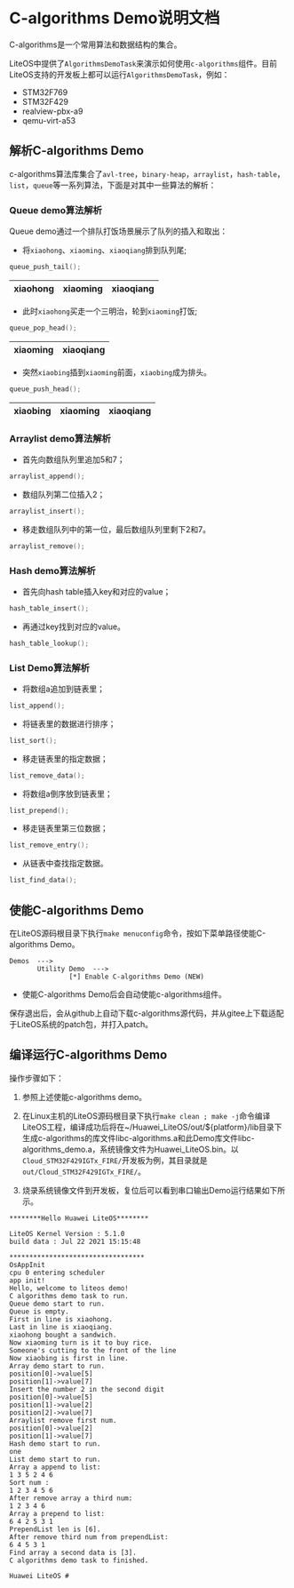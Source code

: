 # C-algorithms Demo说明文档

C-algorithms是一个常用算法和数据结构的集合。

LiteOS中提供了`AlgorithmsDemoTask`来演示如何使用`c-algorithms`组件。目前LiteOS支持的开发板上都可以运行`AlgorithmsDemoTask`，例如：

- STM32F769
- STM32F429
- realview-pbx-a9
- qemu-virt-a53

## 解析C-algorithms Demo

c-algorithms算法库集合了`avl-tree`，`binary-heap`，`arraylist`，`hash-table`，`list`，`queue`等一系列算法，下面是对其中一些算法的解析：

### Queue demo算法解析

Queue demo通过一个排队打饭场景展示了队列的插入和取出：

- 将`xiaohong`、`xiaoming`、`xiaoqiang`排到队列尾;

```c
queue_push_tail();
```

| xiaohong | xiaoming | xiaoqiang |
| :------: | :------: | :-------: |

 - 此时`xiaohong`买走一个三明治，轮到`xiaoming`打饭;

```c
queue_pop_head();
```

| xiaoming | xiaoqiang |
| :------: | :-------: |

- 突然`xiaobing`插到`xiaoming`前面，`xiaobing`成为排头。

```c
queue_push_head();
```

| xiaobing | xiaoming | xiaoqiang |
| :------: | :------: | :-------: |

### Arraylist demo算法解析

- 首先向数组队列里追加5和7；

```c
arraylist_append();
```

- 数组队列第二位插入2；

```c
arraylist_insert();
```

- 移走数组队列中的第一位，最后数组队列里剩下2和7。

```c
arraylist_remove();
```

### Hash demo算法解析

- 首先向hash table插入key和对应的value；

```c
hash_table_insert();
```

- 再通过key找到对应的value。

```c
hash_table_lookup();
```

### List Demo算法解析

- 将数组a追加到链表里；

```c
list_append();
```

- 将链表里的数据进行排序；

```c
list_sort();
```

- 移走链表里的指定数据；

```c
list_remove_data();
```

- 将数组a倒序放到链表里；

```c
list_prepend();
```

- 移走链表里第三位数据；

```c
list_remove_entry();
```

- 从链表中查找指定数据。

```c
list_find_data();
```


## 使能C-algorithms Demo

在LiteOS源码根目录下执行`make menuconfig`命令，按如下菜单路径使能C-algorithms Demo。 

```
Demos  --->
       Utility Demo  --->
               [*] Enable C-algorithms Demo (NEW)
```

- 使能C-algorithms Demo后会自动使能c-algorithms组件。  

保存退出后，会从github上自动下载c-algorithms源代码，并从gitee上下载适配于LiteOS系统的patch包，并打入patch。 

## 编译运行C-algorithms Demo

操作步骤如下：

1. 参照上述使能c-algorithms demo。

2. 在Linux主机的LiteOS源码根目录下执行`make clean ; make -j`命令编译LiteOS工程，编译成功后将在~/Huawei_LiteOS/out/${platform}/lib目录下生成c-algorithms的库文件libc-algorithms.a和此Demo库文件libc-algorithms_demo.a，系统镜像文件为Huawei_LiteOS.bin。以`Cloud_STM32F429IGTx_FIRE/`开发板为例，其目录就是`out/Cloud_STM32F429IGTx_FIRE/`。

3. 烧录系统镜像文件到开发板，复位后可以看到串口输出Demo运行结果如下所示。

```
********Hello Huawei LiteOS********

LiteOS Kernel Version : 5.1.0
build data : Jul 22 2021 15:15:48

**********************************
OsAppInit
cpu 0 entering scheduler
app init!
Hello, welcome to liteos demo!
C algorithms demo task to run.
Queue demo start to run.
Queue is empty.
First in line is xiaohong.
Last in line is xiaoqiang.
xiaohong bought a sandwich.
Now xiaoming turn is it to buy rice.
Someone's cutting to the front of the line
Now xiaobing is first in line.
Array demo start to run.
position[0]->value[5]
position[1]->value[7]
Insert the number 2 in the second digit
position[0]->value[5]
position[1]->value[2]
position[2]->value[7]
Arraylist remove first num.
position[0]->value[2]
position[1]->value[7]
Hash demo start to run.
one 
List demo start to run.
Array a append to list:
1 3 5 2 4 6 
Sort num :
1 2 3 4 5 6 
After remove array a third num:
1 2 3 4 6 
Array a prepend to list:
6 4 2 5 3 1 
PrependList len is [6].
After remove third num from prependList:
6 4 5 3 1 
Find array a second data is [3].
C algorithms demo task to finished.

Huawei LiteOS # 
```
